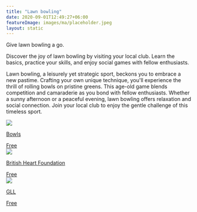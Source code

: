 ```yaml
---
title: "Lawn bowling"
date: 2020-09-01T12:49:27+06:00
featureImage: images/ma/placeholder.jpeg
layout: static
---
```


Give lawn bowling a go.

Discover the joy of lawn bowling by visiting your local club. Learn the basics, practice your skills, and enjoy social games with fellow enthusiasts.

Lawn bowling, a leisurely yet strategic sport, beckons you to embrace a new pastime. Crafting your own unique technique, you'll experience the thrill of rolling bowls on pristine greens. This age-old game blends competition and camaraderie as you bond with fellow enthusiasts. Whether a sunny afternoon or a peaceful evening, lawn bowling offers relaxation and social connection. Join your local club to enjoy the gentle challenge of this timeless sport.

<a class="ma-link" href="https://www.bowls.co.uk/"><div class="ma-card ma-card-Community"><div class="ma-icon"><img src ="/images/Icon-check - community - opacity.svg"/></div><div class="ma-name"><p>Bowls</p></div><div class="ma-paid-text"><span>Free</span></div></div></a><a class="ma-link" href="https://www.bhf.org.uk/informationsupport/heart-matters-magazine/activity/bowls"><div class="ma-card ma-card-Community"><div class="ma-icon"><img src ="/images/Icon-check - community - opacity.svg"/></div><div class="ma-name"><p>British Heart Foundation</p></div><div class="ma-paid-text"><span>Free</span></div></div></a><a class="ma-link" href="https://www.better.org.uk/what-we-offer/activities/bowls"><div class="ma-card ma-card-Community"><div class="ma-icon"><img src ="/images/Icon-check - community - opacity.svg"/></div><div class="ma-name"><p>GLL</p></div><div class="ma-paid-text"><span>Free</span></div></div></a>  

<br/><br/>






